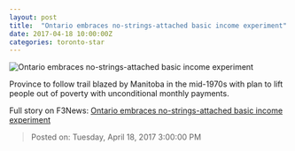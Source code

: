 ```yaml
---
layout: post
title:  "Ontario embraces no-strings-attached basic income experiment"
date: 2017-04-18 10:00:00Z
categories: toronto-star
---
```


![Ontario embraces no-strings-attached basic income experiment](https://www.thestar.com/content/dam/thestar/news/gta/2017/04/18/ontario-embraces-no-strings-attached-basic-income-experiment/betty-wallace.jpg)

Province to follow trail blazed by Manitoba in the mid-1970s with plan to lift people out of poverty with unconditional monthly payments.


Full story on F3News: [Ontario embraces no-strings-attached basic income experiment](http://www.f3nws.com/n/GcaGtF)

> Posted on: Tuesday, April 18, 2017 3:00:00 PM
